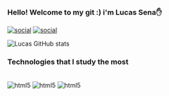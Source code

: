 ### Hello! Welcome to my git :) i'm Lucas Sena✋

[![social](https://img.shields.io/badge/LinkedIn-0077B5?style=for-the-badge&logo=linkedin&logoColor=white)](https://www.linkedin.com/in/lucas-sena-180b31220/) [![social](https://img.shields.io/badge/Instagram-E4405F?style=for-the-badge&logo=instagram&logoColor=white)](https://www.instagram.com/sena_lcs/)

![Lucas GitHub stats](https://github-readme-stats.vercel.app/api?username=LucasSena-dev&show_icons=true&theme=radical)

### Technologies that I study the most

<div style = "display: inline_block"><br/>
    <img align="center" alt = "html5" src="https://img.shields.io/badge/C%23-239120?style=for-the-badge&logo=c-sharp&logoColor=white" />
      <img align="center" alt = "html5" src="https://img.shields.io/badge/Python-3776AB?style=for-the-badge&logo=python&logoColor=white" />
          <img align="center" alt = "html5" src="https://img.shields.io/badge/Java-ED8B00?style=for-the-badge&logo=openjdk&logoColor=white" />
</div>


